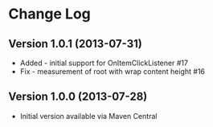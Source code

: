 Change Log
===============================================================================

Version 1.0.1 (2013-07-31)
----------------------------

 * Added - initial support for OnItemClickListener #17
 * Fix - measurement of root with wrap content height #16

Version 1.0.0 (2013-07-28)
----------------------------

 * Initial version available via Maven Central